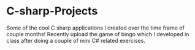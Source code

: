 # C-sharp-Projects
Some of the cool C sharp applications I created over the time frame of couple months!
Recently upload the game of bingo which I developed in class after doing a couple of mini C# related exercises. 
